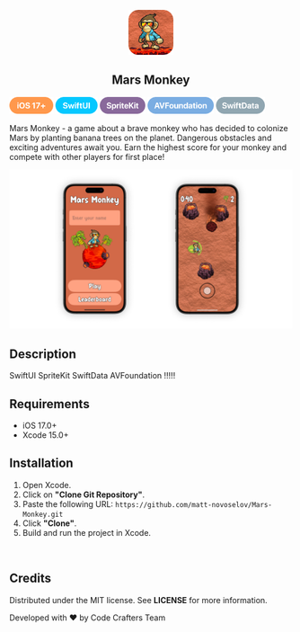 <p align="center">
  <img src="https://github.com/matt-novoselov/Mars-Monkey/blob/139cbc5ca809a078b0f55a24660d4bde80379225/MarsMonkeyIconRounded.png" alt="Logo" width="80" height="80">
  <h2 align="center">
    Mars Monkey
  </h2>
</p>

<img src="https://github.com/matt-novoselov/matt-novoselov/blob/fa4553c1e2ba92cb77bf1d11d272d0c1ad5de138/Files/ios17.svg" alt="SwiftUI" style="height: 30px"> <img src="https://github.com/matt-novoselov/matt-novoselov/blob/fa4553c1e2ba92cb77bf1d11d272d0c1ad5de138/Files/SwiftUI.svg" style="height: 30px"> <img src="https://github.com/matt-novoselov/matt-novoselov/blob/fa4553c1e2ba92cb77bf1d11d272d0c1ad5de138/Files/SpriteKit.svg" alt="SwiftUI" style="height: 30px"> <img src="https://github.com/matt-novoselov/matt-novoselov/blob/fa4553c1e2ba92cb77bf1d11d272d0c1ad5de138/Files/AVFoundation.svg" alt="SwiftUI" style="height: 30px"> <img src="https://github.com/matt-novoselov/matt-novoselov/blob/fa4553c1e2ba92cb77bf1d11d272d0c1ad5de138/Files/SwiftData.svg" alt="SwiftUI" style="height: 30px">

Mars Monkey - a game about a brave monkey who has decided to colonize Mars by planting banana trees on the planet. Dangerous obstacles and exciting adventures await you. Earn the highest score for your monkey and compete with other players for first place!

<a href="https://youtu.be/SX-dCDzpXVU" target="_blank">
  <img src="https://github.com/matt-novoselov/Mars-Monkey/blob/139cbc5ca809a078b0f55a24660d4bde80379225/MarsMonkeyApp.png" alt="GIF">
</a>

## Description
SwiftUI SpriteKit SwiftData AVFoundation !!!!!

## Requirements
- iOS 17.0+
- Xcode 15.0+

## Installation
1. Open Xcode.
2. Click on **"Clone Git Repository"**.
3. Paste the following URL: `https://github.com/matt-novoselov/Mars-Monkey.git`
4. Click **"Clone"**.
5. Build and run the project in Xcode.

<br>

## Credits
Distributed under the MIT license. See **LICENSE** for more information.

Developed with ❤️ by Code Crafters Team
